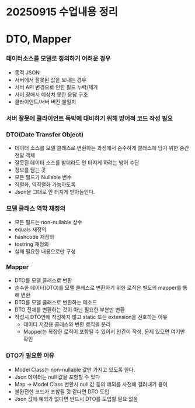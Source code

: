 # 20250915 수업내용 정리

# DTO, Mapper

### 데이터소스를 모델로 정의하기 어려운 경우
* 동적 JSON
* 서버에서 잘못된 값을 보내는 경우
* 서버 API 변경으로 인한 필드 누락/제거
* 서버 장애시 예상치 못한 응답 구조
* 클라이언트/서버 버전 불일치

### 서버 잘못에 클라이언트 독박에 대비하기 위해 방어적 코드 작성 필요

### DTO(Date Transfer Object)
* 데이터 소스를 모델 클래스로 변환하는 과정에서 순수하게 클래스에 담기 위한 중간 전달 객체
* 잘못된 데이터 소스를 받더라도 안 터지게 하려는 방어 수단
* 정보를 담는 곳
* 모든 필드가 Nullable 변수
* 직렬화, 역직렬화 가능하도록
* Json을 그대로 안 터지게 받아들인다.

### 모델 클래스 역학 재정의
* 모든 필드는 non-nullable 상수
* equals 재정의
* hashcode 재정의
* tostring 재정의
* 실제 필요한 내용으로만 구성

### Mapper
* DTO를 모델 클래스로 변환
* 순수한 데이터(DTO)를 모델 클래스로 변환하기 위한 로직은 별도의 mapper를 통해 변환
* DTO를 모델 클래스로 변환하는 메소드
* DTO 전체를 변환하는 것이 아닌 필요한 부분만 변환
* 작성시 DTO안에 작성하지 않고 static 또는 extension을 선호하는 이유
  * 데이터 저장용 클래스와 변환 로직을 분리
  * Mapper는 복잡한 로직이 포함될 수 있어서 인간이 작성, 문제 있으면 여기만 확인

### DTO가 필요한 이유
* Model Class는 non-nullable 값만 가지고 있도록 한다.
* Json 데이터는 null 값을 포함할 수 있다
* Map -> Model Class 변환시 null 값 등의 예외를 사전에 걸러내기 용이
* 불완전한 코드가 포함될 것 같다면 DTO 도입
* Json 값에 예외가 없다면 반드시 DTO를 도입할 필요 없음